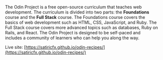 The Odin Project is a free open-source curriculum that teaches web development. The curriculum is divided into two parts: the **Foundations** course and the **Full Stack** course. The Foundations course covers the basics of web development such as HTML, CSS, JavaScript, and Ruby. The Full Stack course covers more advanced topics such as databases, Ruby on Rails, and React. The Odin Project is designed to be self-paced and includes a community of learners who can help you along the way.

Live site: [https://satiricfx.github.io/odin-recipes/](https://satiricfx.github.io/odin-recipes/)